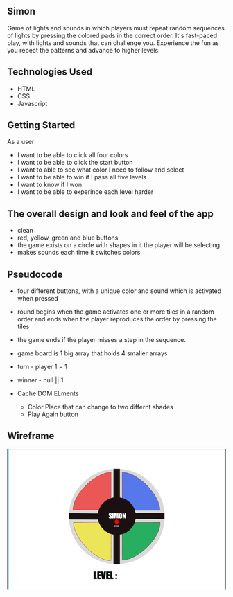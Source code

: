 ## Simon
Game of lights and sounds in which players must repeat random sequences of lights by pressing the colored pads in the correct order. It's fast-paced play, with lights and sounds that can challenge you. Experience the fun as you repeat the patterns and advance to higher levels.

## Technologies Used

- HTML
- CSS
- Javascript

## Getting Started





As a user 
- I want to be able to click all four colors
- I want to be able to click the start button
- I want to able to see what color I need to follow and select
- I want to be able to win if I pass all five levels
- I want to know if I won
- I want to be able to experince each level harder


## The  overall design and look and  feel of the  app

-  clean
- red, yellow, green and blue buttons
- the game exists on a circle with shapes in it the player will be selecting
- makes sounds each time it switches colors

## Pseudocode

-  four different buttons, with a unique color and sound which is activated when pressed
- round begins when the game activates one or more tiles in a random order and ends when the player reproduces the order by pressing the tiles
- the game ends if the player misses a step in the sequence.
- game board is 1 big array that holds 4 smaller arrays 
- turn - player 1 = 1 
- winner - null || 1

- Cache DOM ELments
    - Color Place that can change to two differnt shades
    - Play Again button



## Wireframe

![Alt text](wireframe.png)
